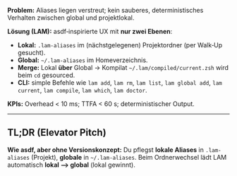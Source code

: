 **Problem:** Aliases liegen verstreut; kein sauberes, deterministisches Verhalten zwischen global und projektlokal.

**Lösung (LAM):** asdf‑inspirierte UX mit **nur zwei Ebenen**:

- **Lokal:** `.lam-aliases` im (nächstgelegenen) Projektordner (per Walk‑Up gesucht).
- **Global:** `~/.lam-aliases` im Homeverzeichnis.
- **Merge:** Lokal **über** Global → Kompilat `~/.lam/compiled/current.zsh` wird beim `cd` gesourced.
- **CLI:** simple Befehle wie `lam add`, `lam rm`, `lam list`, `lam global add`, `lam current`, `lam compile`, `lam which`, `lam doctor`.

**KPIs:** Overhead < 10 ms; TTFA < 60 s; deterministischer Output.

---

## TL;DR (Elevator Pitch)

**Wie asdf, aber ohne Versionskonzept:** Du pflegst **lokale Aliases** in `.lam-aliases` (Projekt), **globale** in `~/.lam-aliases`. Beim Ordnerwechsel lädt LAM automatisch **lokal ⟶ global** (lokal gewinnt).
